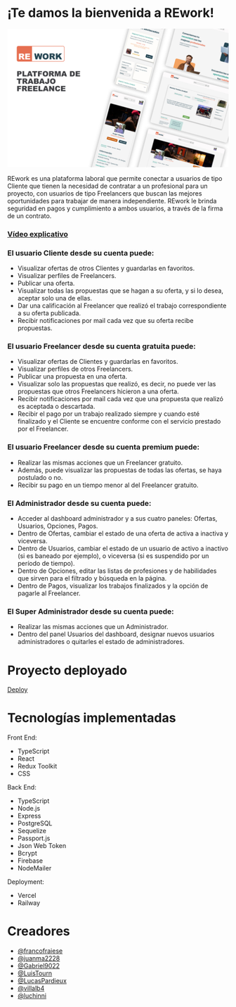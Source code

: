 # ¡Te damos la bienvenida a REwork!

<img src="./src/images/REwork.jpg">

<p> REwork es una plataforma laboral que permite conectar a usuarios de tipo Cliente que tienen la necesidad de contratar a un profesional para un proyecto, con usuarios de tipo Freelancers que buscan las mejores oportunidades para trabajar de manera independiente. REwork le brinda seguridad en pagos y cumplimiento a ambos usuarios, a través de la firma de un contrato.</p>

<h3><a href="https://www.youtube.com/watch?v=9AGz4U8_3_s&t=30s">Vídeo explicativo</a></h3>

<h3><b>El usuario Cliente desde su cuenta puede:</b></h3>
<ul>
<li>Visualizar ofertas de otros Clientes y guardarlas en favoritos.</li>
<li>Visualizar perfiles de Freelancers.</li>
<li>Publicar una oferta.</li>
<li>Visualizar todas las propuestas que se hagan a su oferta, y si lo desea, aceptar solo una de ellas.</li>
<li>Dar una calificación al Freelancer que realizó el trabajo correspondiente a su oferta publicada.</li>
<li>Recibir notificaciones por mail cada vez que su oferta recibe propuestas.</li>
</ul>

<h3><b>El usuario Freelancer desde su cuenta gratuita puede:</b></h3>
<ul>
<li>Visualizar ofertas de Clientes y guardarlas en favoritos.</li>
<li>Visualizar perfiles de otros Freelancers.</li>
<li>Publicar una propuesta en una oferta.</li>
<li>Visualizar solo las propuestas que realizó, es decir, no puede ver las propuestas que otros Freelancers hicieron a una oferta.</li>
<li>Recibir notificaciones por mail cada vez que una propuesta que realizó es aceptada o descartada.</li>
<li>Recibir el pago por un trabajo realizado siempre y cuando esté finalizado y el Cliente se encuentre conforme con el servicio prestado por el Freelancer. </li>
</ul>

<h3><b>El usuario Freelancer desde su cuenta premium puede:</b></h3>
<ul>
<li>Realizar las mismas acciones que un Freelancer gratuito.</li>
<li>Además, puede visualizar las propuestas de todas las ofertas, se haya postulado o no.</li>
<li>Recibir su pago en un tiempo menor al del Freelancer gratuito.</li>
</ul>

<h3><b>El Administrador desde su cuenta puede:</b></h3> 
<ul>
<li>Acceder al dashboard administrador y a sus cuatro paneles: Ofertas, Usuarios, Opciones, Pagos.</li>
<li>Dentro de Ofertas, cambiar el estado de una oferta de activa a inactiva y viceversa.</li>
<li>Dentro de Usuarios, cambiar el estado de un usuario de activo a inactivo (si es baneado por ejemplo), o viceversa (si es suspendido por un período de tiempo).</li>
<li>Dentro de Opciones, editar las listas de profesiones y de habilidades que sirven para el filtrado y búsqueda en la página.</li>
<li>Dentro de Pagos, visualizar los trabajos finalizados y la opción de pagarle al Freelancer.</li>
</ul>

<h3><b>El Super Administrador desde su cuenta puede:</b></h3> 
<ul>
<li>Realizar las mismas acciones que un Administrador.</li>
<li>Dentro del panel Usuarios del dashboard, designar nuevos usuarios administradores o quitarles el estado de administradores.</li>
</ul>

# Proyecto deployado

<a href="https://re-work-ten.vercel.app">Deploy</a>

# Tecnologías implementadas

 Front End:

<ul>
<li>TypeScript</li>
<li>React</li>
<li>Redux Toolkit</li>
<li>CSS</li>
</ul>

 Back End:

<ul>
<li>TypeScript</li>
<li>Node.js</li>
<li>Express</li>
<li>PostgreSQL</li>
<li>Sequelize</li>
<li>Passport.js</li>
<li>Json Web Token</li>
<li>Bcrypt</li>
<li>Firebase</li>
<li>NodeMailer</li>
</ul>

 Deployment:

<ul>
<li>Vercel</li>
<li>Railway</li>
</ul>

# Creadores

- <a href="https://github.com/francofraiese">@francofraiese</a>
- <a href="https://github.com/juanma2228">@juanma2228</a>
- <a href="https://github.com/Gabriel9022">@Gabriel9022</a>
- <a href="https://github.com/LuisTourn">@LuisTourn</a>
- <a href="https://github.com/LucasPardieux">@LucasPardieux</a>
- <a href="https://github.com/villalb4">@villalb4</a>
- <a href="https://github.com/luchinni">@luchinni</a>

